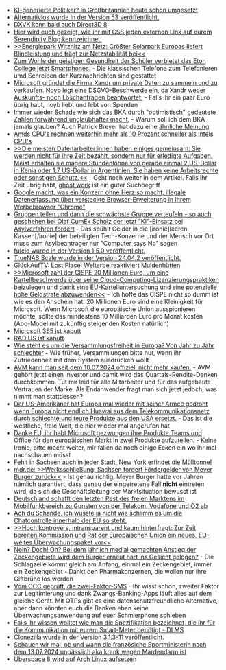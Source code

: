 * [KI-generierte Politiker? In Großbritannien heute schon umgesetzt](https://blog.fefe.de/?ts=9875e253)
* [Alternativlos wurde in der Version 53 veröffentlicht.](https://blog.fefe.de/?ts=987408c3)
* [DXVK kann bald auch Direct3D 8](https://www.phoronix.com/news/Direct3D-8-D8VK-In-DXVK)
* [Hier wird euch gezeigt, wie ihr mit CSS jeden externen Link auf eurem Serendipity Blog kennzeichnet.](https://www.onli-blogging.de/2384/Externe-Links-mit-CSS-kennzeichnen.html)
* [>>Energiepark Witznitz am Netz: Größter Solarpark Europas liefert Blindleistung und trägt zur Netzstabilität bei<<](https://www.iwr.de/news/energiepark-witznitz-am-netz-groesster-solarpark-europas-liefert-blindleistung-und-traegt-zur-netzstabilitaet-bei-news38728)
* [Zum Wohle der geistigen Gesundheit der Schüler verbietet das Eton College jetzt Smartphones.](https://blog.fefe.de/?ts=98728298) - Die klassischen Telefone zum Telefonieren umd Schreiben der Kurznachrichten sind gestattet
* [Microsoft gründet die Firma Xandr um private Daten zu sammeln und zu verkaufen. Noyb legt eine DSGVO-Beschwerde ein, da Xandr weder Auskunfts- noch Löschanfragen beantwortet.](https://noyb.eu/de/microsofts-xandr-grants-gdpr-rights-rate-0) - Falls ihr ein paar Euro übrig habt, noyb liebt und lebt von Spenden
* [Immer wieder Schade wie sich das BKA durch "optimistisch" gedeutete Zahlen forwährend unglaubhafter macht.](https://netzpolitik.org/2024/sexualdelikte-zum-nachteil-von-minderjaehrigen-was-die-gestiegenen-fallzahlen-bedeuten/) - Warum soll ich dem BKA jemals glauben? Auch Patrick Breyer hat dazu eine [ähnliche Meinung](https://www.patrick-breyer.de/bka-hoechststand-an-falschverdaechtigungen-aufgrund-der-freiwilligen-chatkontrolle/)
* [Amds CPU's rechnen weiterhin mehr als 10 Prozent schneller als Intels CPU's](https://www.phoronix.com/review/amd-ryzen-intel-core-linux610/12)
* [>>Die meisten Datenarbeiter:innen haben einiges gemeinsam: Sie werden nicht für ihre Zeit bezahlt, sondern nur für erledigte Aufgaben. Meist erhalten sie magere Stundenlöhne von gerade einmal 2 US-Dollar in Kenia oder 1,7 US-Dollar in Argentinien. Sie haben keine Arbeitsrechte oder sonstigen Schutz.<<](https://netzpolitik.org/2024/data-workers-inquiry-die-versteckten-arbeitskraefte-hinter-der-ki-erzaehlen-ihre-geschichten/) - Geht noch weiter in dem Artikel. Falls ihr Zeit übrig habt, [ghost work](https://ghostwork.info/) ist ein guter Suchbegriff
* [Google macht, was ein Konzern ohne Herz so macht, illegale Datenerfassung über versteckte Browser-Erweiterung in ihrem Werbebrowser "Chrome"](https://blog.fefe.de/?ts=98736b6b)
* [Gruppen teilen und dann die schwächste Gruppe verteufeln - so auch geschehen bei Olaf CumEx Scholz der jetzt "KI"-Einsatz bei Asylverfahren fordert](https://blog.fefe.de/?ts=9873dd53) - Das spühlt Gelder in die [ironie]leeren Kassen[/ironie] der beteiligten Tech-Konzerne und der Mensch vor Ort muss zum Asylbeantrager nur "Computer says No" sagen
* [fulcio wurde in der Version 1.5.0 veröffentlicht.](https://github.com/sigstore/fulcio/releases/tag/v1.5.0)
* [TrueNAS Scale wurde in der Version 24.04.2 veröffentlicht.](https://github.com/truenas/documentation/releases/tag/TS24.04.02)
* [GlückAufTV: Lost Place: Welterbe reaktiviert Muldenhütten](https://www.youtube.com/watch?v=zxptQVgw6R0)
* [>>Microsoft zahl der CISPE 20 Millionen Euro, um eine Kartellbeschwerde über seine Cloud-Computing-Lizenzierungspraktiken beizulegen und damit eine EU-Kartelluntersuchung und eine potenzielle hohe Geldstrafe abzuwenden<<](https://www.borncity.com/blog/2024/07/11/hat-sich-das-europische-cloud-konsortium-cispe-von-microsoft-fr-20-millionen-euro-kaufen-lassen/) - Ich hoffe das CISPE nicht so dumm ist wie es den Anschein hat. 20 Millionen Euro sind eine Kleinigkeit für Microsoft. Wenn Microsoft die europäische Union ausspionieren möchte, sollte das mindestens 10 Milliarden Euro pro Monat kosten (Abo-Model mit zukünftig steigenden Kosten natürlich)
* [Microsoft 365 ist kaputt](https://www.bleepingcomputer.com/news/microsoft/microsoft-365-office-users-hit-by-wave-of-30088-27-update-errors/)
* [RADIUS ist kaputt](https://www.schneier.com/blog/archives/2024/07/radius-vulnerability.html)
* [Wie steht es um die Versammlungsfreiheit in Europa? Von Jahr zu Jahr schlechter](https://netzpolitik.org/2024/amnesty-report-versammlungsfreiheit-in-gefahr/) - Wie früher, Versammlungen bitte nur, wenn ihr Zufriedenheit mit dem System ausdrücken wollt
* [AVM kann man seit dem 10.07.2024 offiziell nicht mehr kaufen.](https://www.borncity.com/blog/2024/07/10/avm-wohl-an-einen-investor-verkauft/) - AVM gehört jetzt einen Investor und damit wird das Quartals-Rendite-Denken durchkommen. Tut mir leid für alle Mitarbeiter und für das aufgebaute Vertrauen der Marke. Als Endanwender fragt man sich jetzt jedoch, was nimmt man stattdessen?
* [Der US-Amerikaner hat Europa mal wieder mit seiner Armee gedroht wenn Europa nicht endlich Huawai aus dem Telekommunikationsnetz durch schlechte und teure Produkte aus den USA ersetzt.](https://blog.fefe.de/?ts=98711a60) - Das ist die westliche, freie Welt, die hier wieder mal angerufen hat
* [Danke EU, ihr habt Microsoft gezwungen ihre Produkte Teams und Office für den europäischen Markt in zwei Produkte aufzuteilen.](https://blog.fefe.de/?ts=987112b4) - Keine Ironie, bitte macht weiter, mir fallen da noch einige Ecken ein wo ihr mal nachschauen müsst
* [Fehlt in Sachsen auch in jeder Stadt, New York erfindet die Mülltonne!](https://blog.fefe.de/?ts=98717ad8)
* [mdr.de: >>Werksschließung: Sachsen fordert Fördergelder von Meyer Burger zurück<<](https://www.mdr.de/nachrichten/sachsen/chemnitz/freiberg/meyer-burger-solaranlagen-foerdermittel-100.html) - Ist genau richtig, Meyer Burger hatte vor Jahren nämlich garantiert, dass genau der eingetretene Fall **nicht** eintreten wird, da sich die Geschäftsleitung der Marktsituation bewusst ist
* [Deutschland schafft den letzten Rest des freien Marktens im Mobilfunkbereich zu Gunsten von der Telekom, Vodafone und O2 ab](https://netzpolitik.org/2024/diensteanbieterverpflichtung-die-mauer-in-meinem-netz/)
* [Ach du Schande, ich wusste ja nicht wie schlimm es um die Chatcontrolle innerhalb der EU so steht.](https://www.patrick-breyer.de/hilf-jetzt-mit-die-chatkontrolle-zu-stoppen/)
* [>>Hoch kontrovers, intransparent und kaum hinterfragt: Zur Zeit bereiten Kommission und Rat der Europäischen Union ein neues, EU-weites Überwachungspaket vor<<](https://www.patrick-breyer.de/eugoingdark-ueberwachungsplan-termine-agenda-hintergruende/)
* [Nein? Doch! Oh? Bei dem jährlich medial gemachten Anstieg der Zeckengebiete wird dem Bürger erneut hart ins Gesicht gelogen?](https://impfentscheidung.online/zecken-als-gesundheitsrisiko-welche-aussagekraft-haben-ausgewiesene-risikogebiete-wirklich/) - Die Schlagzeile kommt gleich am Anfang, einmal ein Zeckengebiet, immer ein Zeckengebiet - Dankt den Pharmakonzernen, die wollen nur ihre Giftbrühe los werden
* [Vom CCC geprüft, die zwei-Faktor-SMS](https://www.ccc.de/de/updates/2024/2fa-sms) - Ihr wisst schon, zweiter Faktor zur Legitimierung und dank Zwangs-Banking-Apps läuft alles auf dem gleiche Gerät. Mit OTPs gibt es eine datenschutzfreundliche Alternative, aber dann könnten euch die Banken eben keine Überwachungsanwendung auf euer Schmierphone schieben
* [Falls ihr wissen wolltet wie man die Spezifikation bezeichnet, die ihr für die Kommunikation mit eurem Smart-Meter benötigt - DLMS](https://blog.hqcodeshop.fi/archives/593-DLMS-Reading-data-from-an-utility-meter.html)
* [Clonezilla wurde in der Version 3.1.3-11 veröffentlicht.](https://sourceforge.net/p/clonezilla/news/2024/07/stable-clonezilla-live-313-11-released/)
* [Schauen wir mal, ob und wann die französiche Sportministerin nach dem 13.07.2024 unpässlich aka krank wegen Mardendarm ist](https://blog.fefe.de/?ts=986cb988)
* [Uberspace 8 wird auf Arch Linux aufsetzen](https://blog.uberspace.de/2024/07/ein-mirror-fuer-u8/)
